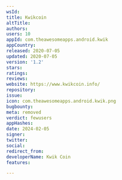 ```yaml
---
wsId: 
title: Kwikcoin
altTitle: 
authors: 
users: 10
appId: com.theawesomeapps.android.kwik
appCountry: 
released: 2020-07-05
updated: 2020-07-05
version: '1.2'
stars: 
ratings: 
reviews: 
website: https://www.kwikcoin.info/
repository: 
issue: 
icon: com.theawesomeapps.android.kwik.png
bugbounty: 
meta: removed
verdict: fewusers
appHashes: 
date: 2024-02-05
signer: 
twitter: 
social: 
redirect_from: 
developerName: Kwik Coin
features: 

---
```


